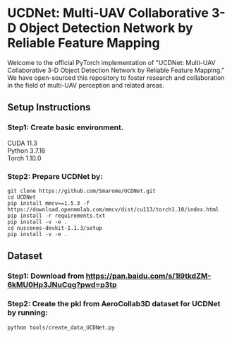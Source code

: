# UCDNet: Multi-UAV Collaborative 3-D Object Detection Network by Reliable Feature Mapping
Welcome to the official PyTorch implementation of "UCDNet: Multi-UAV Collaborative 3-D Object Detection Network by Reliable Feature Mapping." We have open-sourced this repository to foster research and collaboration in the field of multi-UAV perception and related areas.


## Setup Instructions
### Step1: Create basic environment.  
CUDA 11.3  
Python 3.7.16  
Torch 1.10.0   
### Step2: Prepare UCDNet by:
```shell script
git clone https://github.com/Smarome/UCDNet.git
cd UCDNet
pip install mmcv==1.5.3 -f https://download.openmmlab.com/mmcv/dist/cu113/torch1.10/index.html
pip install -r requirements.txt
pip install -v -e .
cd nuscenes-devkit-1.1.3/setup
pip install -v -e .
```

## Dataset
### Step1: Download from https://pan.baidu.com/s/1I9tkdZM-6kMU0Hp3JNuCqg?pwd=p3tp
### Step2: Create the pkl from AeroCollab3D dataset for UCDNet by running:
```shell script
python tools/create_data_UCDNet.py
```

